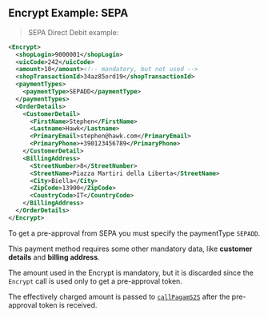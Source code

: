 ## Encrypt Example: SEPA 

> SEPA Direct Debit example: 

```xml
<Encrypt>
  <shopLogin>9000001</shopLogin>
  <uicCode>242</uicCode>
  <amount>10</amount><!-- mandatory, but not used -->
  <shopTransactionId>34az85ord19</shopTransactionId>
  <paymentTypes>
    <paymentType>SEPADD</paymentType>
  </paymentTypes>
  <OrderDetails>
    <CustomerDetail>
      <FirstName>Stephen</FirstName>
      <Lastname>Hawk</Lastname>
      <PrimaryEmail>stephen@hawk.com</PrimaryEmail>
      <PrimaryPhone>+390123456789</PrimaryPhone>
    </CustomerDetail>
    <BillingAddress>
      <StreetNumber>8</StreetNumber>
      <StreetName>Piazza Martiri della Liberta</StreetName>
      <City>Biella</City>
      <ZipCode>13900</ZipCode>
      <CountryCode>IT</CountryCode>
    </BillingAddress>
  </OrderDetails>
</Encrypt>
```

To get a pre-approval from SEPA you must specify the paymentType `SEPADD`. 

This payment method requires some other mandatory data, like **customer details** and **billing address**.

The amount used in the Encrypt is mandatory, but it is discarded since the `Encrypt` call is used only to get a pre-approval token. 

The effectively charged amount is passed to [`callPagamS2S`](#callpagams2s) after the pre-approval token is received. 

